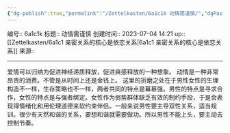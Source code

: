 ```yaml
---
{"dg-publish":true,"permalink":"/Zettelkasten/6a1c1k 动情需谨慎/","dgPassFrontmatter":true}
---
```


编号:: 6a1c1k
标题:: 动情需谨慎
创建时间:: 2023-07-04 14:21
up:: [[Zettelkasten/6a1c1 亲密关系的核心是依恋关系\|6a1c1 亲密关系的核心是依恋关系]]
来源:: 

---
爱情可以归纳为促进神经递质释放，促进爽感释放的一种想象。
动情是一种非常昂贵的消费。不管是从时间上还是金钱上。
这里的折磨之处在于男性女性的生理构造不一样，生存策略也不一样，两者共同的特点是幕慕强。男性的特点是寻求合作，女性的特点是与强者绑定。女性作为弱势群体缺乏有效的制约手段，于是会表现得情绪化和用伦理道德来软约束伴侣。一般来说男性要主导双性关系，适当规训。很少有天然和谐的关系，要想和谐就需要做功。所以男性不能上头，要主动去控制节奏。